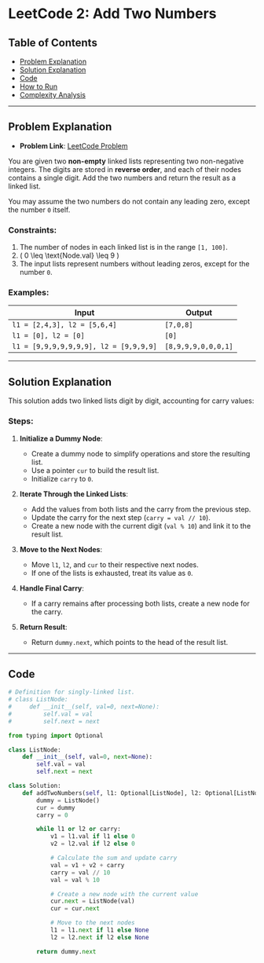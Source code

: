
# LeetCode 2: Add Two Numbers

## Table of Contents
- [Problem Explanation](#problem-explanation)
- [Solution Explanation](#solution-explanation)
- [Code](#code)
- [How to Run](#how-to-run)
- [Complexity Analysis](#complexity-analysis)

---

## Problem Explanation

- **Problem Link**: [LeetCode Problem](https://leetcode.com/problems/add-two-numbers/)

You are given two **non-empty** linked lists representing two non-negative integers. The digits are stored in **reverse order**, and each of their nodes contains a single digit. Add the two numbers and return the result as a linked list.

You may assume the two numbers do not contain any leading zero, except the number `0` itself.

### Constraints:
1. The number of nodes in each linked list is in the range `[1, 100]`.
2. \( 0 \leq \text{Node.val} \leq 9 \)
3. The input lists represent numbers without leading zeros, except for the number `0`.

### Examples:

| Input | Output |
|-------|--------|
| `l1 = [2,4,3], l2 = [5,6,4]` | `[7,0,8]` |
| `l1 = [0], l2 = [0]` | `[0]` |
| `l1 = [9,9,9,9,9,9,9], l2 = [9,9,9,9]` | `[8,9,9,9,0,0,0,1]` |

---

## Solution Explanation

This solution adds two linked lists digit by digit, accounting for carry values:

### Steps:

1. **Initialize a Dummy Node**:
   - Create a dummy node to simplify operations and store the resulting list.
   - Use a pointer `cur` to build the result list.
   - Initialize `carry` to `0`.

2. **Iterate Through the Linked Lists**:
   - Add the values from both lists and the carry from the previous step.
   - Update the carry for the next step (`carry = val // 10`).
   - Create a new node with the current digit (`val % 10`) and link it to the result list.

3. **Move to the Next Nodes**:
   - Move `l1`, `l2`, and `cur` to their respective next nodes.
   - If one of the lists is exhausted, treat its value as `0`.

4. **Handle Final Carry**:
   - If a carry remains after processing both lists, create a new node for the carry.

5. **Return Result**:
   - Return `dummy.next`, which points to the head of the result list.

---

## Code

```python
# Definition for singly-linked list.
# class ListNode:
#     def __init__(self, val=0, next=None):
#         self.val = val
#         self.next = next

from typing import Optional

class ListNode:
    def __init__(self, val=0, next=None):
        self.val = val
        self.next = next

class Solution:
    def addTwoNumbers(self, l1: Optional[ListNode], l2: Optional[ListNode]) -> Optional[ListNode]:
        dummy = ListNode()
        cur = dummy
        carry = 0

        while l1 or l2 or carry:
            v1 = l1.val if l1 else 0
            v2 = l2.val if l2 else 0

            # Calculate the sum and update carry
            val = v1 + v2 + carry
            carry = val // 10
            val = val % 10

            # Create a new node with the current value
            cur.next = ListNode(val)
            cur = cur.next

            # Move to the next nodes
            l1 = l1.next if l1 else None
            l2 = l2.next if l2 else None

        return dummy.next
